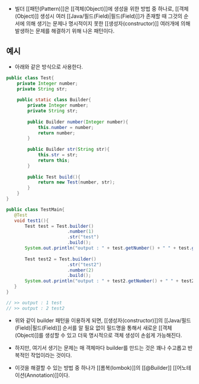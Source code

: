 - 빌더 [[패턴(Pattern)]]은 [[객체(Object)]]에 생성을 위한 방법 중 하나로, [[객체(Object)]] 생성시 여러 [[Java/필드(Field)|필드(Field)]]가 존재할 때 그것의 순서에 의해 생기는 문제나 명시적이지 못한 [[생성자(constructor)]] 여러개에 의해 발생하는 문제를 해결하기 위해 나온 패턴이다.


## 예시

- 아래와 같은 방식으로 사용한다.

```java
public class Test{
    private Integer number;
    private String str;
    
    public static class Builder{
        private Integer number;
        private String str;
        
        public Builder number(Integer number){
            this.number = number;
            return number;
        }
        
        public Builder str(String str){
            this.str = str;
            return this;
        }
        
        public Test build(){
            return new Test(number, str);
        }
    }
}

public class TestMain{
   @Test
   void test1(){
       Test test = Test.builder()
                       .number(1)
                       .str("test")
                       .build();
       System.out.println("output : " + test.getNumber() + " " + test.getStr());
       
       Test test2 = Test.builder()
                       .str("test2")
                       .number(2)
                       .build();
       System.out.println("output : " + test2.getNumber() + " " + test2.getStr());
   }
}

// >> output : 1 test
// >> output : 2 test2
```

- 위와 같이 builder 패턴을 이용하게 되면, [[생성자(constructor)]]의 [[Java/필드(Field)|필드(Field)]] 순서를 알 필요 없이 필드명을 통해서 새로운 [[객체(Object)]]를 생성할 수 있고 더욱 명시적으로 객체 생성이 손쉽게 가능해진다.

- 하지만, 여기서 생기는 문제는 매 객체마다 builder를 만드는 것은 꽤나 수고롭고 반복적인 작업이라는 것이다.
- 이것을 해결할 수 있는 방법 중 하나가 [[롬복(lombok)]]의 [[@Builder]] [[어노테이션(Annotation)]]이다.